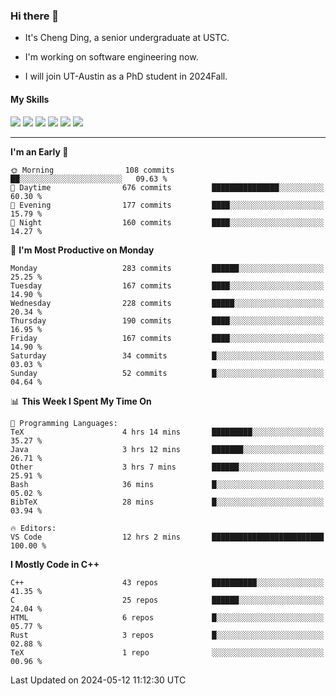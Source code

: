 ### Hi there 👋

* It's Cheng Ding, a senior undergraduate at USTC.
  
* I'm working on software engineering now.

* I will join UT-Austin as a PhD student in 2024Fall.

#### My Skills

![](https://img.shields.io/badge/C++-65318e?logo=cplusplus&logoColor=fff)
![](https://img.shields.io/badge/Python-3e74a2?logo=python&logoColor=fff)
![](https://img.shields.io/badge/C-5654a2?logo=c&logoColor=fff)
![](https://img.shields.io/badge/Go-00aaff?logo=go&logoColor=fff)
![](https://img.shields.io/badge/Docker-0088ff?logo=docker&logoColor=fff)
![](https://img.shields.io/badge/Apache-D22128?logo=apache&logoColor=fff)

---
<!--START_SECTION:waka-->
**I'm an Early 🐤** 

```text
🌞 Morning                108 commits         ██░░░░░░░░░░░░░░░░░░░░░░░   09.63 % 
🌆 Daytime                676 commits         ███████████████░░░░░░░░░░   60.30 % 
🌃 Evening                177 commits         ████░░░░░░░░░░░░░░░░░░░░░   15.79 % 
🌙 Night                  160 commits         ████░░░░░░░░░░░░░░░░░░░░░   14.27 % 
```
📅 **I'm Most Productive on Monday** 

```text
Monday                   283 commits         ██████░░░░░░░░░░░░░░░░░░░   25.25 % 
Tuesday                  167 commits         ████░░░░░░░░░░░░░░░░░░░░░   14.90 % 
Wednesday                228 commits         █████░░░░░░░░░░░░░░░░░░░░   20.34 % 
Thursday                 190 commits         ████░░░░░░░░░░░░░░░░░░░░░   16.95 % 
Friday                   167 commits         ████░░░░░░░░░░░░░░░░░░░░░   14.90 % 
Saturday                 34 commits          █░░░░░░░░░░░░░░░░░░░░░░░░   03.03 % 
Sunday                   52 commits          █░░░░░░░░░░░░░░░░░░░░░░░░   04.64 % 
```


📊 **This Week I Spent My Time On** 

```text
💬 Programming Languages: 
TeX                      4 hrs 14 mins       █████████░░░░░░░░░░░░░░░░   35.27 % 
Java                     3 hrs 12 mins       ███████░░░░░░░░░░░░░░░░░░   26.71 % 
Other                    3 hrs 7 mins        ██████░░░░░░░░░░░░░░░░░░░   25.91 % 
Bash                     36 mins             █░░░░░░░░░░░░░░░░░░░░░░░░   05.02 % 
BibTeX                   28 mins             █░░░░░░░░░░░░░░░░░░░░░░░░   03.94 % 

🔥 Editors: 
VS Code                  12 hrs 2 mins       █████████████████████████   100.00 % 
```

**I Mostly Code in C++** 

```text
C++                      43 repos            ██████████░░░░░░░░░░░░░░░   41.35 % 
C                        25 repos            ██████░░░░░░░░░░░░░░░░░░░   24.04 % 
HTML                     6 repos             █░░░░░░░░░░░░░░░░░░░░░░░░   05.77 % 
Rust                     3 repos             █░░░░░░░░░░░░░░░░░░░░░░░░   02.88 % 
TeX                      1 repo              ░░░░░░░░░░░░░░░░░░░░░░░░░   00.96 % 
```




 Last Updated on 2024-05-12 11:12:30 UTC
<!--END_SECTION:waka-->
